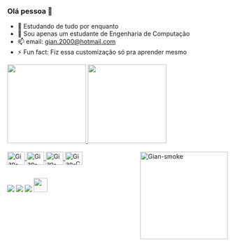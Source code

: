 ### Olá pessoa 👋

- 🌱 Estudando de tudo por enquanto
- 💬 Sou apenas um estudante de Engenharia de Computação
- 📫 email: gian.2000@hotmail.com
- ⚡ Fun fact: Fiz essa customização só pra aprender mesmo

<div>
  <a href="https://github.com/GianSE">
  <img height="180em" src="https://github-readme-stats.vercel.app/api?username=GianSE&show_icons=true&theme=blueberry&include_all_commits=true&count_private=true"/>
  <img height="180em" src="https://github-readme-stats.vercel.app/api/top-langs/?username=GianSE&layout=compact&langs_count=16&theme=blueberry"/>
</div>

<!-- https://devicon.dev/ -->
<div style="display: inline_block"><br>
  <img align="center" alt="Gian-HTML" height="30" width="40" src="https://cdn.jsdelivr.net/gh/devicons/devicon/icons/html5/html5-original.svg" />
  <img align="center" alt="Gian-CSS3" height="30" width="40" src="https://cdn.jsdelivr.net/gh/devicons/devicon/icons/css3/css3-original.svg" />
  <img align="center" alt="Gian-JS" height="30" width="40" src="https://cdn.jsdelivr.net/gh/devicons/devicon/icons/javascript/javascript-original.svg" />
  <img align="center" alt="Gian-C" height="30" width="40" src="https://cdn.jsdelivr.net/gh/devicons/devicon/icons/c/c-original.svg" />
  <img align="right" alt="Gian-smoke" width="200" src="https://media.discordapp.net/attachments/1135076457715081277/1135077571646718113/Design_sem_nome2.gif?width=510&height=510" />
  
</div>

##

<!-- https://dev.to/envoy_/150-badges-for-github-pnk -->
<!-- https://shields.io/badges -->
<div>
  <a href="https://www.instagram.com/gianflw/" target="_blank"><img src="https://img.shields.io/badge/Instagram-E4405F?style=for-the-badge&logo=instagram&logoColor=white" target="_blank"></a>
  <a href="https://www.linkedin.com/in/gian-pedro-rodrigues-330397163/" target="_blank"><img src="https://img.shields.io/badge/LinkedIn-0077B5?style=for-the-badge&logo=linkedin&logoColor=white" target="_blank"></a>
  <a href="mailto:gian.2000@hotmail.com"><img src="https://img.shields.io/badge/Gmail-D14836?style=for-the-badge&logo=gmail&logoColor=white" target="_blank"></a>
  <a href="https://www.beecrowd.com.br/judge/pt/profile/725043" target="_blank"><img height="32em" src="https://beecrowd.io/wp-content/uploads/2021/08/beecrowd__roxoHorClean-small-PNG-1.png" target="_blank"></a>
</div>  
